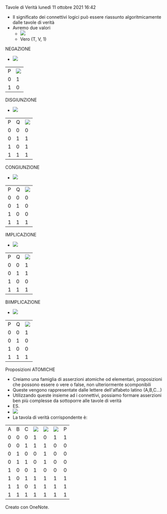 Tavole di Verità
lunedì 11 ottobre 2021
16:42

- Il significato dei connettivi logici può essere riassunto algoritmicamente dalle tavole di verità
- Avremo due valori
    - ![](b167f92a8e4340dbbbe0b11e0eac6aac.png)
    - Vero (T, V, 1)

NEGAZIONE

- ![](0e0ad088c36a449ba4ab04428b3a540e.png)

|     |     |
| --- | --- |
| P   | ![](0aaeb72bfb42488497e211c4e2870969.png) |
| 0   | 1   |
| 1   | 0   |

DISGIUNZIONE

- ![](63b580bfaa204e74904c334478f1002e.png)

|     |     |     |
| --- | --- | --- |
| P   | Q   | ![](088d632a54b14096874fd2f981458db1.png) |
| 0   | 0   | 0   |
| 0   | 1   | 1   |
| 1   | 0   | 1   |
| 1   | 1   | 1   |

CONGIUNZIONE

- ![](bdc601e70e354ce0b1a3ea6eb3d94cd3.png)

|     |     |     |
| --- | --- | --- |
| P   | Q   | ![](a489c5123bc6408495880a43776d1078.png) |
| 0   | 0   | 0   |
| 0   | 1   | 0   |
| 1   | 0   | 0   |
| 1   | 1   | 1   |

IMPLICAZIONE

- ![](0e3e2cb5d1c842e68f232e51ea715d73.png)

|     |     |     |
| --- | --- | --- |
| P   | Q   | ![](03ecc34583eb4be3b9001c8538546a16.png) |
| 0   | 0   | 1   |
| 0   | 1   | 1   |
| 1   | 0   | 0   |
| 1   | 1   | 1   |

BIIMPLICAZIONE

- ![](cddcf21417e543de80440cce43cefa91.png)

|     |     |     |
| --- | --- | --- |
| P   | Q   | ![](db7b4e5316f645cfbb08cb8564b22317.png) |
| 0   | 0   | 1   |
| 0   | 1   | 0   |
| 1   | 0   | 0   |
| 1   | 1   | 1   |

Proposizioni ATOMICHE

- Creiamo una famiglia di asserzioni atomiche od elementari, proposizioni che possono essere o vere o false, non ulteriormente scomponibili
- Queste vengono rappresentate dalle lettere dell'alfabeto latino (A,B,C…)
- Utilizzando queste insieme ad i connettivi, possiamo formare asserzioni ben più complesse da sottoporre alle tavole di verità
- ES.
- ![](6976764b742645a7978c11cdfe61792c.png)
- La tavola di verità corrispondente è:

|     |     |     |     |     |     |     |
| --- | --- | --- | --- | --- | --- | --- |
| A   | B   | C   | ![](ef25920e19064d7da8e7be66f45a44e0.png) | ![](e92e2afa49fa45f5adb1c1f3903dd5e6.png) | ![](e9e85ddcb6e345fb89e839cf8fd120e7.png) | P   |
| 0   | 0   | 0   | 1   | 0   | 1   | 1   |
| 0   | 0   | 1   | 1   | 1   | 0   | 0   |
| 0   | 1   | 0   | 0   | 1   | 0   | 0   |
| 0   | 1   | 1   | 0   | 1   | 0   | 0   |
| 1   | 0   | 0   | 1   | 0   | 0   | 0   |
| 1   | 0   | 1   | 1   | 1   | 1   | 1   |
| 1   | 1   | 0   | 1   | 1   | 1   | 1   |
| 1   | 1   | 1   | 1   | 1   | 1   | 1   |

Creato con OneNote.